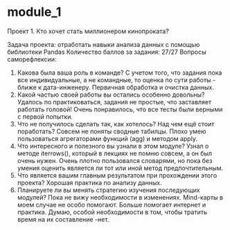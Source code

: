 # module_1
Проект 1. Кто хочет стать миллионером кинопроката?

Задача проекта: отработать навыки анализа данных с помощью библиотеки Pandas
Количество баллов за задания: 27/27
Вопросы саморефлексии:
1. Какова была ваша роль в команде?
С учетом того, что задания пока все индивидуальные, а не командные, то оценка по сути работы - ближе к дата-инженеру. Первичная обработка и очистка данных.
2. Какой частью своей работы вы остались особенно довольны?
Удалось по практиковаться, задания не простые, что заставляет работать головой! Очень понравилось, что все тесты были верными с первой попытки.
3. Что не получилось сделать так, как хотелось? Над чем ещё стоит поработать?
Совсем не поняты сводные табилцы. Плохо умею пользоваться агрегаторами функций (agg) и методом apply.
4. Что интересного и полезного вы узнали в этом модуле?
Узнал о методе iterrows(), который в лекциях не помню совсем, а он был очень нужен. Очень плотно пользовался словарями, но пока без умения оценить является ли тот или иной метод предпочтительным.
5. Что является вашим главным результатом при прохождении этого проекта?
Хорошая практика по анализу данных.
6. Планируете ли вы менять стратегию изучения последующих модулей?
Пока не вижу необходимости в изменениях. Mind-карты в моем случае не особо помогают. Больше помогает интернет и практика. Думаю, особой необходимости в том, чтобы тратить время на их составление -нет.


